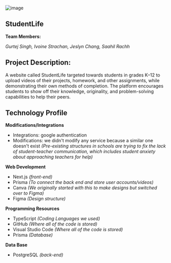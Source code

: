 

![image](https://github.com/ivoinestrachan/studentlife/assets/70272280/a75f0686-bfbc-47a9-b01b-bb64be60d064)

## **StudentLife**


**Team Members:** 

*Gurtej Singh, Ivoine Strachan, Jeslyn Chang, Saahil Rachh*

## Project Description:

A website called StudentLife targeted towards students in grades K–12 to upload videos of their projects, homework, and other assignments, while demonstrating their own methods of completion. The platform encourages students to show off their knowledge, originality, and problem-solving capabilities to help their peers.

## Technology Profile

**Modifications/Integrations**

- Integrations: google authentication
- Modifications: we didn't modify any service because a similar one
doesn't exist  *(Pre-existing structures in schools are trying to fix the lack of
student-teacher communication, which includes student anxiety
about approaching teachers for help)*

**Web Development**

- Next.js *(front-end)*
- Prisma *(To connect the back end and store user accounts/videos)* 
- Canva *(We originally started with this to make designs but switched
over to Figma)* 
- Figma *(Design structure)*

**Programming Resources**

- TypeScript *(Coding Languages we used)*
- GitHub *(Where all of the code is stored)*
- Visual Studio Code *(Where all of the code is stored)*
- Prisma *(Database)* 

**Data Base**

- PostgreSQL *(back-end)*






      
      
